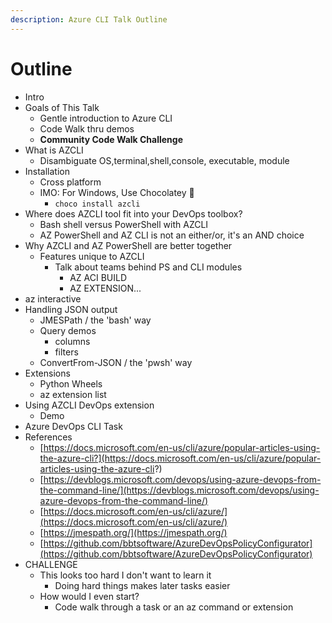 ```yaml
---
description: Azure CLI Talk Outline
---
```


# Outline

* Intro
* Goals of This Talk
  * Gentle introduction to Azure CLI
  * Code Walk thru demos
  * **Community Code Walk Challenge**
* What is AZCLI
  * Disambiguate OS,terminal,shell,console, executable, module
* Installation
  * Cross platform
  * IMO: For Windows, Use Chocolatey 🤩 
    * `choco install azcli`
* Where does AZCLI tool fit into your DevOps toolbox?
  * Bash shell versus PowerShell with AZCLI
  * AZ PowerShell and AZ CLI is not an either/or, it's an AND choice
* Why AZCLI and AZ PowerShell are better together
  * Features unique to AZCLI
    * Talk about teams behind PS and CLI modules
      * AZ ACI BUILD
      * AZ EXTENSION...
* az interactive
* Handling JSON output
  * JMESPath / the 'bash' way
  * Query demos
    * columns
    * filters
  * ConvertFrom-JSON / the 'pwsh' way
* Extensions
  * Python Wheels
  * az extension list
* Using AZCLI DevOps extension
  * Demo
* Azure DevOps CLI Task
* References
  * [https://docs.microsoft.com/en-us/cli/azure/popular-articles-using-the-azure-cli?](https://docs.microsoft.com/en-us/cli/azure/popular-articles-using-the-azure-cli?)
  * [https://devblogs.microsoft.com/devops/using-azure-devops-from-the-command-line/](https://devblogs.microsoft.com/devops/using-azure-devops-from-the-command-line/)
  * [https://docs.microsoft.com/en-us/cli/azure/](https://docs.microsoft.com/en-us/cli/azure/)
  * [https://jmespath.org/](https://jmespath.org/)
  * [https://github.com/bbtsoftware/AzureDevOpsPolicyConfigurator](https://github.com/bbtsoftware/AzureDevOpsPolicyConfigurator)
* CHALLENGE
  * This looks too hard I don't want to learn it
    * Doing hard things makes later tasks easier
  * How would I even start?
    * Code walk through a task or an az command or extension

